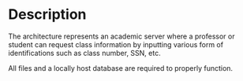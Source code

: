 # Description

The architecture represents an academic server where a professor or student can request class information by inputting various form of identifications such as class number, SSN, etc.

All files and a locally host database are required to properly function.
